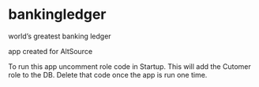 # bankingledger
world’s greatest banking ledger

app created for AltSource


To run this app uncomment role code in Startup. This will add the Cutomer role to the DB. Delete that code once the app is run one time. 


